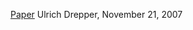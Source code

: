 [Paper](https://people.freebsd.org/~lstewart/articles/cpumemory.pdf)
Ulrich Drepper, November 21, 2007

